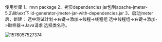 使用步骤
1、mvn package
2、拷贝dependencies jar包到apache-jmeter-5.2\lib\ext下
id-generator-jmeter-jar-with-dependencies.jar
3、启动jmeter后，新建：
选中测试计划->右键->添加->线程->线程组
选中线程组->右键->添加->取样器->Java请求
选择类名称。

![1576057527374](C:\Users\Admin\AppData\Roaming\Typora\typora-user-images\1576057527374.png)